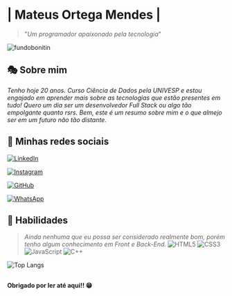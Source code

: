 
# | Mateus Ortega Mendes | 
> "*Um programador apaixonado pela tecnologia*"

![fundobonitin](https://github.com/MaOtg/MaOtg/assets/79218443/7ef5b568-10e6-4943-9a84-0e426c0d01d7)


## 🎭 Sobre mim
*Tenho hoje 20 anos. Curso Ciência de Dados pela UNIVESP e estou engajado em aprender mais sobre as tecnologias que estão presentes em tudo! Quero um dia ser um desenvolvedor Full Stack ou algo tão empolgante quanto rsrs. Bem, este é um resumo sobre mim e o que almejo ser em um futuro não tão distante.*

## 🫧 Minhas redes sociais
[![LinkedIn](https://img.shields.io/badge/LinkedIn-black?style=for-the-badge&logo=linkedin&logoColor=gold)](https://www.linkedin.com/in/mateus-10001/)

[![Instagram](https://img.shields.io/badge/-Instagram-black?style=for-the-badge&logo=instagram&logoColor=gold)](https://www.instagram.com/SEUUSERNAME/)

[![GitHub](https://img.shields.io/badge/GitHub-black?style=for-the-badge&logo=github&logoColor=gold)](https://github.com/MaOtg)

[![WhatsApp](https://img.shields.io/badge/WhatsApp-black?style=for-the-badge&logo=whatsapp&logoColor=gold)](https://wa.me/+5561996855744)

## 🫧 Habilidades
> *Ainda nenhuma que eu possa ser considerado realmente bom, porém tenho algum conhecimento em Front e Back-End.*
![HTML5](https://img.shields.io/badge/HTML5-E34F26?style=for-the-badge&logo=html5&logoColor=white)
![CSS3](https://img.shields.io/badge/CSS3-1572B6?style=for-the-badge&logo=css3&logoColor=white)
![JavaScript](https://img.shields.io/badge/JavaScript-F7DF1E?style=for-the-badge&logo=javascript&logoColor=black)
![C++](https://img.shields.io/badge/C%2B%2B-00599C?style=for-the-badge&logo=c%2B%2B&logoColor=white)


![Top Langs](https://github-readme-stats-git-masterrstaa-rickstaa.vercel.app/api/top-langs/?username=0Notzura&layout=compact&bg_color=000&border_color=30A3DC&title_color=E94D5F&text_color=FFF)

## 

**Obrigado por ler até aqui!! 😁**

<!--
**MaOtg/MaOtg** is a ✨ _special_ ✨ repository because its `README.md` (this file) appears on your GitHub profile.

Here are some ideas to get you started:

- 🔭 I’m currently working on ...
- 🌱 I’m currently learning ...
- 👯 I’m looking to collaborate on ...
- 🤔 I’m looking for help with ...
- 💬 Ask me about ...
- 📫 How to reach me: ...
- 😄 Pronouns: ...
- ⚡ Fun fact: ...
-->
